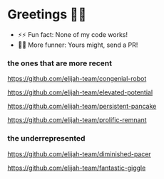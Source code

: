 # Greetings 👋🏾

- ⚡⚡ Fun fact: None of my code works!
- 👯👯 More funner: Yours might, send a PR!

### the ones that are more recent

https://github.com/elijah-team/congenial-robot

https://github.com/elijah-team/elevated-potential

https://github.com/elijah-team/persistent-pancake

https://github.com/elijah-team/prolific-remnant

### the underrepresented

https://github.com/elijah-team/diminished-pacer

https://github.com/elijah-team/fantastic-giggle

